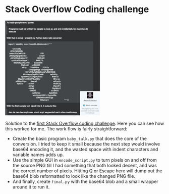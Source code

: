 # Stack Overflow Coding challenge

![A picture of code](image.png)

Solution to the [first Stack Overflow coding challenge](https://stackoverflow.com/beta/challenges/79640866/complete-code-challenge-1-implement-a-text-to-baby-talk-translator).  Here you can see how this worked for me.  The work flow is fairly straightforward:

* Create the basic program `baby_talk.py` that does the core of the conversion.  I tried to keep it small because the next step would involve base64 encoding it, and the wasted space with indent characters and variable names adds up.
* Use the simple GUI in `encode_script.py` to turn pixels on and off from the source PNG till I had something that both looked decent, and was the correct number of pixels.  Hitting Q or Escape here will dump out the base64 blob reformatted to look like the changed PNG file.
* And finally, create `final.py` with the base64 blob and a small wrapper around it to run it.
